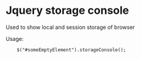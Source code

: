 # Jquery storage console

Used to show local and session storage of browser

Usage: 

```
    $("#someEmptyElement").storageConsole();

```